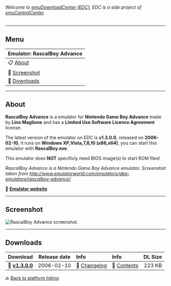 ###### Welcome to [emuDownloadCenter (EDC)](https://github.com/PhoenixInteractiveNL/emuDownloadCenter/wiki/), EDC is a side project of [emuControlCenter](https://github.com/PhoenixInteractiveNL/emuControlCenter/wiki/)
***
## Menu
| **Emulator: RascalBoy Advance** |
|:---------|
| :clipboard: [About](#about) |
| :sunrise: [Screenshot](#screenshot) |
| :floppy_disk: [Downloads](#downloads) |
***
## About
**RascalBoy Advance** is a emulator for **Nintendo Game Boy Advance** made by **Lino Maglione** and has a **Limited Use Software Licence Agreement** license.

The latest version of the emulator on EDC is **v1.3.0.0**, released on **2006-02-10**, it runs on **Windows XP,Vista,7,8,10 (x86,x64)**, you can start this emulator with **RascalBoy.exe**.

This emulator does **NOT** specificly need BIOS image(s) to start ROM files!

_RascalBoy Advance is a Nintendo Game Boy Advance emulator. Screenshot taken from http://www.emulatorworld.com/emulators/gba-emulators/rascalboy-advance/_

:link: [**Emulator website**](http://spazioinwind.libero.it/linoma/rascalboy.html)
***
## Screenshot
![](https://raw.githubusercontent.com/PhoenixInteractiveNL/emuDownloadCenter/master/hooks/rascalboyadv/screen.jpg "RascalBoy Advance screenshot.")
***
## Downloads
| Download | Release date  | Info       | Info       | DL Size    |
|:---------|:-------------:|:-----------|:-----------|-----------:|
| :floppy_disk: [**v1.3.0.0**](https://github.com/PhoenixInteractiveNL/edc-repo0003/raw/master/rascalboyadv/1.3.0.0.7z) | 2006-02-10 | :page_facing_up: [Changelog](https://github.com/PhoenixInteractiveNL/edc-repo0003/blob/master/rascalboyadv/1.3.0.0_changelog.txt) | :mag_right: [Contents](https://github.com/PhoenixInteractiveNL/edc-repo0003/blob/master/rascalboyadv/1.3.0.0_contents.txt) | 223 KB |

:back: [Back to platform listing](https://github.com/PhoenixInteractiveNL/emuDownloadCenter/wiki/EDC-Platform-List)
